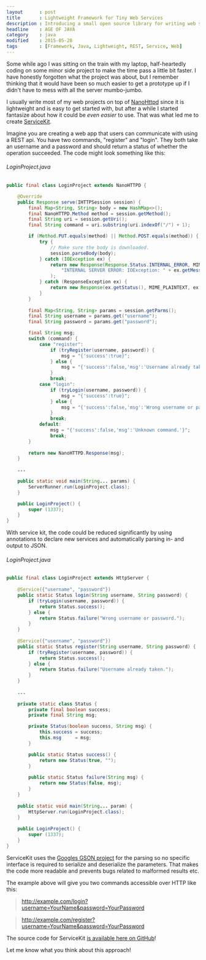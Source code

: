 ```yaml
---
layout      : post
title       : Lightweight Framework for Tiny Web Services
description : Introducing a small open source library for writing web services
headline    : AGE OF JAVA
category    : java
modified    : 2015-05-28
tags        : [Framework, Java, Lightweight, REST, Service, Web]
---
```


Some while ago I was sitting on the train with my laptop, half-heartedly coding on some minor side project to make the time pass a little bit faster. I have honestly forgotten what the project was about, but I remember thinking that it would have been so much easier to get a prototype up if I didn't have to mess with all the server mumbo-jumbo.

I usually write most of my web projects on top of [NanoHttpd](https://github.com/NanoHttpd/nanohttpd) since it is lightweight and is easy to get started with, but after a while I started fantasize about how it could be _even easier_ to use. That was what led me to create [ServiceKit](https://github.com/Pyknic/ServiceKit).

Imagine you are creating a web app that users can communicate with using a REST api. You have two commands, "register" and "login". They both take an username and a password and should return a status of whether the operation succeeded. The code might look something like this:

###### LoginProject.java
```java
public final class LoginProject extends NanoHTTPD {

    @Override
    public Response serve(IHTTPSession session) {
        final Map<String, String> body = new HashMap<>();
        final NanoHTTPD.Method method = session.getMethod();
        final String uri = session.getUri();
        final String command = uri.substring(uri.indexOf("/") + 1);

        if (Method.PUT.equals(method) || Method.POST.equals(method)) {
            try {
                // Make sure the body is downloaded.
                session.parseBody(body);
            } catch (IOException ex) {
                return new Response(Response.Status.INTERNAL_ERROR, MIME_PLAINTEXT,
                    "INTERNAL SERVER ERROR: IOException: " + ex.getMessage()
                );
            } catch (ResponseException ex) {
                return new Response(ex.getStatus(), MIME_PLAINTEXT, ex.getMessage());
            }
        }
        
        final Map<String, String> params = session.getParms();
        final String username = params.get("username");
        final String password = params.get("password");

        final String msg;
        switch (command) {
            case "register":
                if (tryRegister(username, password)) {
                    msg = "{'success':true}";
                } else {
                    msg = "{'success':false,'msg':'Username already taken.'}";
                }
                break;
            case "login":
                if (tryLogin(username, password)) {
                    msg = "{'success':true}";
                } else {
                    msg = "{'success':false,'msg':'Wrong username or password.'}";
                }
                break;
            default:
                msg = "{'success':false,'msg':'Unknown command.'}";
                break;
        }
        
        return new NanoHTTPD.Response(msg);
    }

    ...
    
    public static void main(String... params) {
        ServerRunner.run(LoginProject.class);
    }

    public LoginProject() {
        super (1337);
    }
}
```

With service kit, the code could be reduced significantly by using annotations to declare new services and automatically parsing in- and output to JSON.

###### LoginProject.java
```java
public final class LoginProject extends HttpServer {
    
    @Service({"username", "password"})
    public static Status login(String username, String password) {
        if (tryLogin(username, password)) {
            return Status.success();
        } else {
            return Status.failure("Wrong username or password.");
        }
    }
    
    @Service({"username", "password"})
    public static Status register(String username, String password) {
        if (tryRegister(username, password)) {
            return Status.success();
        } else {
            return Status.failure("Username already taken.");
        }
    }
    
    ...
    
    private static class Status {
        private final boolean success;
        private final String msg;

        private Status(boolean success, String msg) {
            this.success = success;
            this.msg     = msg;
        }

        public static Status success() {
            return new Status(true, "");
        }
        
        public static Status failure(String msg) {
            return new Status(false, msg);
        }
    }
    
    public static void main(String... param) {
        HttpServer.run(LoginProject.class);
    }
    
    public LoginProject() {
        super (1337);
    }
}
```

ServiceKit uses the [Googles GSON project](https://github.com/google/gson) for the parsing so no specific interface is required to serialize and deserialize the parameters. That makes the code more readable and prevents bugs related to malformed results etc.

The example above will give you two commands accessible over HTTP like this:

> http://example.com/login?username=YourName&password=YourPassword

> http://example.com/register?username=YourName&password=YourPassword

The source code for ServiceKit [is available here on GitHub](https://github.com/Pyknic/ServiceKit)! 

Let me know what you think about this approach!
